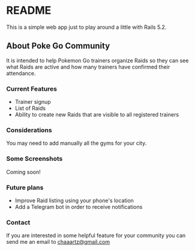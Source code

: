# README

This is a simple web app just to play around a little with Rails 5.2.

## About Poke Go Community

It is intended to help Pokemon Go trainers organize Raids so they can see what Raids are active and how many trainers have confirmed their attendance.

### Current Features

* Trainer signup
* List of Raids
* Ability to create new Raids that are visible to all registered trainers

### Considerations

You may need to add manually all the gyms for your city.

### Some Screenshots

Coming soon!

### Future plans

* Improve Raid listing using your phone's location
* Add a Telegram bot in order to receive notifications

### Contact

If you are interested in some helpful feature for your community you can send me an email to chaaartz@gmail.com
